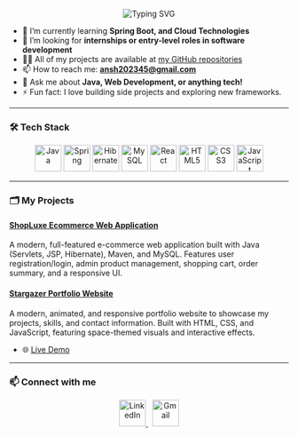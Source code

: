 <p align="center">
  <img src="https://readme-typing-svg.demolab.com?font=Fira+Code&weight=700&size=32&pause=1000&color=6A11CB&center=true&vCenter=true&width=600&lines=Hi+%F0%9F%91%8B%2C+I'm+Ansh;Aspiring+Software+Developer+%7C+Java+%7C+Web+%7C+Open" alt="Typing SVG" />
</p>

- 🌱 I’m currently learning **Spring Boot, and Cloud Technologies**
- 💼 I’m looking for **internships or entry-level roles in software development**
- 👨‍💻 All of my projects are available at [my GitHub repositories](https://github.com/Anshch34?tab=repositories)
- 📫 How to reach me: **ansh202345@gmail.com**
- 💬 Ask me about **Java, Web Development, or anything tech!**
- ⚡ Fun fact: I love building side projects and exploring new frameworks.

---

### 🛠️ **Tech Stack**
<p align="center">
  <img src="https://cdn.jsdelivr.net/gh/devicons/devicon/icons/java/java-original.svg" width="48" alt="Java"/>
  <img src="https://cdn.jsdelivr.net/gh/devicons/devicon/icons/spring/spring-original.svg" width="48" alt="Spring"/>
  <img src="https://cdn.jsdelivr.net/gh/devicons/devicon/icons/hibernate/hibernate-plain.svg" width="48" alt="Hibernate"/>
  <img src="https://cdn.jsdelivr.net/gh/devicons/devicon/icons/mysql/mysql-original.svg" width="48" alt="MySQL"/>
  <img src="https://cdn.jsdelivr.net/gh/devicons/devicon/icons/react/react-original.svg" width="48" alt="React"/>
  <img src="https://cdn.jsdelivr.net/gh/devicons/devicon/icons/html5/html5-original.svg" width="48" alt="HTML5"/>
  <img src="https://cdn.jsdelivr.net/gh/devicons/devicon/icons/css3/css3-original.svg" width="48" alt="CSS3"/>
  <img src="https://cdn.jsdelivr.net/gh/devicons/devicon/icons/javascript/javascript-original.svg" width="48" alt="JavaScript"/>
</p>

---

### 🗂️ **My Projects**

#### [ShopLuxe Ecommerce Web Application](https://github.com/Anshch34/ShopLuxe-EcommerceWebApp)
A modern, full-featured e-commerce web application built with Java (Servlets, JSP, Hibernate), Maven, and MySQL. Features user registration/login, admin product management, shopping cart, order summary, and a responsive UI.

#### [Stargazer Portfolio Website](https://github.com/Anshch34/Stargazer-Portfolio)
A modern, animated, and responsive portfolio website to showcase my projects, skills, and contact information. Built with HTML, CSS, and JavaScript, featuring space-themed visuals and interactive effects.
- 🌐 [Live Demo](https://stargazer-portfolio.netlify.app/)

---

### 📫 **Connect with me**
<p align="center">
  <a href="https://www.linkedin.com/in/ansh-antal-ab2677303/" target="_blank">
    <img src="https://cdn.jsdelivr.net/gh/devicons/devicon/icons/linkedin/linkedin-original.svg" width="48" alt="LinkedIn"/>
  </a>
  &nbsp;
  <a href="mailto:ansh202345@gmail.com" target="_blank">
    <img src="https://cdn.jsdelivr.net/gh/devicons/devicon/icons/google/google-original.svg" width="48" alt="Gmail"/>
  </a>
</p> 
